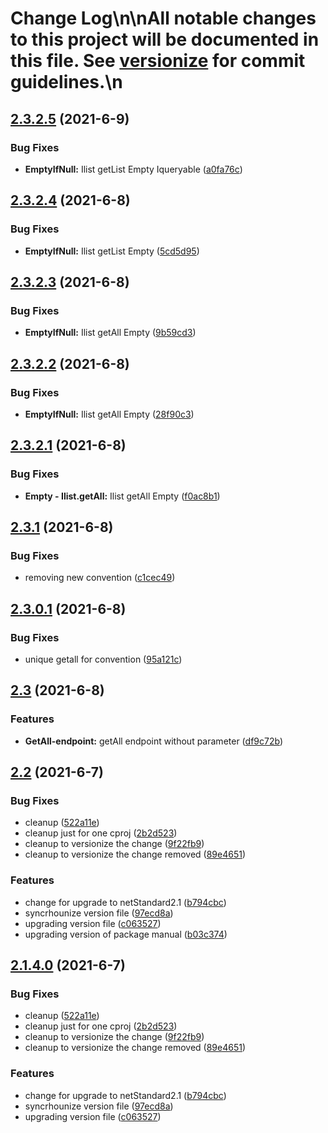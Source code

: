 # Change Log\n\nAll notable changes to this project will be documented in this file. See [versionize](https://github.com/saintedlama/versionize) for commit guidelines.\n
<a name="2.3.2.5"></a>
## [2.3.2.5](https://www.github.com/blyzer/Api.Net/releases/tag/v2.3.2.5) (2021-6-9)

### Bug Fixes

* **EmptyIfNull:** Ilist getList Empty Iqueryable ([a0fa76c](https://www.github.com/blyzer/Api.Net/commit/a0fa76c5d4ebba32ce2fe26973b8348c7cdf8053))

<a name="2.3.2.4"></a>
## [2.3.2.4](https://www.github.com/blyzer/Api.Net/releases/tag/v2.3.2.4) (2021-6-8)

### Bug Fixes

* **EmptyIfNull:** Ilist getList Empty ([5cd5d95](https://www.github.com/blyzer/Api.Net/commit/5cd5d95d761995952e1a9d5e9aae22ba2137f26f))

<a name="2.3.2.3"></a>
## [2.3.2.3](https://www.github.com/blyzer/Api.Net/releases/tag/v2.3.2.3) (2021-6-8)

### Bug Fixes

* **EmptyIfNull:** Ilist getAll Empty ([9b59cd3](https://www.github.com/blyzer/Api.Net/commit/9b59cd3800fa548e6115fcf0df81a5202bd4937b))

<a name="2.3.2.2"></a>
## [2.3.2.2](https://www.github.com/blyzer/Api.Net/releases/tag/v2.3.2.2) (2021-6-8)

### Bug Fixes

* **EmptyIfNull:** Ilist getAll Empty ([28f90c3](https://www.github.com/blyzer/Api.Net/commit/28f90c341a752331a9c91f036a6ad4eb062a0452))

<a name="2.3.2.1"></a>
## [2.3.2.1](https://www.github.com/blyzer/Api.Net/releases/tag/v2.3.2.1) (2021-6-8)

### Bug Fixes

* **Empty - Ilist.getAll:** Ilist getAll Empty ([f0ac8b1](https://www.github.com/blyzer/Api.Net/commit/f0ac8b11b8075c1ac4fc85ce9c3eaf2f80985926))

<a name="2.3.1"></a>
## [2.3.1](https://www.github.com/blyzer/Api.Net/releases/tag/v2.3.1) (2021-6-8)

### Bug Fixes

* removing new convention ([c1cec49](https://www.github.com/blyzer/Api.Net/commit/c1cec49f7e74ec1dae7a7b970050b17c455b344b))

<a name="2.3.0.1"></a>
## [2.3.0.1](https://www.github.com/blyzer/Api.Net/releases/tag/v2.3.0.1) (2021-6-8)

### Bug Fixes

* unique getall for convention ([95a121c](https://www.github.com/blyzer/Api.Net/commit/95a121c28498fe4b27152239cfba7ab7e192d52d))

<a name="2.3"></a>
## [2.3](https://www.github.com/blyzer/Api.Net/releases/tag/v2.3) (2021-6-8)

### Features

* **GetAll-endpoint:** getAll endpoint without parameter ([df9c72b](https://www.github.com/blyzer/Api.Net/commit/df9c72b81f410c6dfe5f3604393f140be0fa1779))

<a name="2.2"></a>
## [2.2](https://www.github.com/blyzer/Api.Net/releases/tag/v2.2) (2021-6-7)

### Bug Fixes

* cleanup ([522a11e](https://www.github.com/blyzer/Api.Net/commit/522a11efe6c2885d8878af017da95adb36b1b1d1))
* cleanup just for one cproj ([2b2d523](https://www.github.com/blyzer/Api.Net/commit/2b2d5239e7cb8bf8e13203c6461a44cf49096e2d))
* cleanup to versionize the change ([9f22fb9](https://www.github.com/blyzer/Api.Net/commit/9f22fb9122df85c2c98dfc44fb1aa71e2b0e84e4))
* cleanup to versionize the change removed ([89e4651](https://www.github.com/blyzer/Api.Net/commit/89e4651425e6145870011e86ea743db8ba0c0c8c))

### Features

* change for upgrade to netStandard2.1 ([b794cbc](https://www.github.com/blyzer/Api.Net/commit/b794cbcc03367b2e46251d5164e7855f75faf1d5))
* syncrhounize version file ([97ecd8a](https://www.github.com/blyzer/Api.Net/commit/97ecd8ac17472083666072e99b3dc5721f400005))
* upgrading version file ([c063527](https://www.github.com/blyzer/Api.Net/commit/c0635277e44e7ffc32f4a782bff94f37fc6b5c01))
* upgrading version of package manual ([b03c374](https://www.github.com/blyzer/Api.Net/commit/b03c374afdb194ab92d9c7c65043d1a64ddd535b))

<a name="2.1.4.0"></a>
## [2.1.4.0](https://www.github.com/blyzer/Api.Net/releases/tag/v2.1.4.0) (2021-6-7)

### Bug Fixes

* cleanup ([522a11e](https://www.github.com/blyzer/Api.Net/commit/522a11efe6c2885d8878af017da95adb36b1b1d1))
* cleanup just for one cproj ([2b2d523](https://www.github.com/blyzer/Api.Net/commit/2b2d5239e7cb8bf8e13203c6461a44cf49096e2d))
* cleanup to versionize the change ([9f22fb9](https://www.github.com/blyzer/Api.Net/commit/9f22fb9122df85c2c98dfc44fb1aa71e2b0e84e4))
* cleanup to versionize the change removed ([89e4651](https://www.github.com/blyzer/Api.Net/commit/89e4651425e6145870011e86ea743db8ba0c0c8c))

### Features

* change for upgrade to netStandard2.1 ([b794cbc](https://www.github.com/blyzer/Api.Net/commit/b794cbcc03367b2e46251d5164e7855f75faf1d5))
* syncrhounize version file ([97ecd8a](https://www.github.com/blyzer/Api.Net/commit/97ecd8ac17472083666072e99b3dc5721f400005))
* upgrading version file ([c063527](https://www.github.com/blyzer/Api.Net/commit/c0635277e44e7ffc32f4a782bff94f37fc6b5c01))


